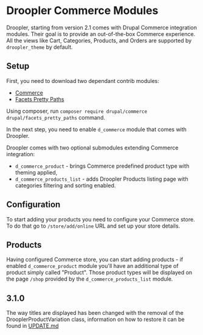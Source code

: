 # Droopler Commerce Modules
Droopler, starting from version 2.1 comes with Drupal Commerce integration modules.
Their goal is to provide an out-of-the-box Commerce experience.
All the views like Cart, Categories, Products, and Orders are supported by `droopler_theme` by default.

## Setup
First, you need to download two dependant contrib modules:

 * [Commerce](https://www.drupal.org/project/commerce)
 * [Facets Pretty Paths](https://www.drupal.org/project/facets_pretty_paths)

Using composer, run `composer require drupal/commerce drupal/facets_pretty_paths` command.

In the next step, you need to enable `d_commerce` module that comes with Droopler.

Droopler comes with two optional submodules extending Commerce integration:
* `d_commerce_product` - brings Commerce predefined product type with theming applied,
* `d_commerce_products_list` - adds Droopler Products listing page with categories filtering and sorting enabled.

## Configuration
To start adding your products you need to configure your Commerce store.
To do that go to `/store/add/online` URL and set up your store details.

## Products
Having configured Commerce store, you can start adding products - if enabled `d_commerce_product` module
you'll have an additional type of product simply called "Product". Those product types will be displayed on the page `/shop`
provided by the `d_commerce_products_list` module.

## 3.1.0
The way titles are displayed has been changed with the removal of the DrooplerProductVariation class,
information on how to restore it can be found in [UPDATE.md](../../../../../UPDATE.md)
